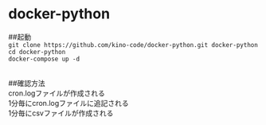 # docker-python

##起動</br>
```git clone https://github.com/kino-code/docker-python.git docker-python```</br>
```cd docker-python```</br>
```docker-compose up -d```</br></br>

##確認方法</br>
cron.logファイルが作成される</br>
1分毎にcron.logファイルに追記される</br>
1分毎にcsvファイルが作成される</br>
